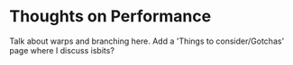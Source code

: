 # Thoughts on Performance

Talk about warps and branching here. Add a 'Things to consider/Gotchas' page where I discuss isbits?

